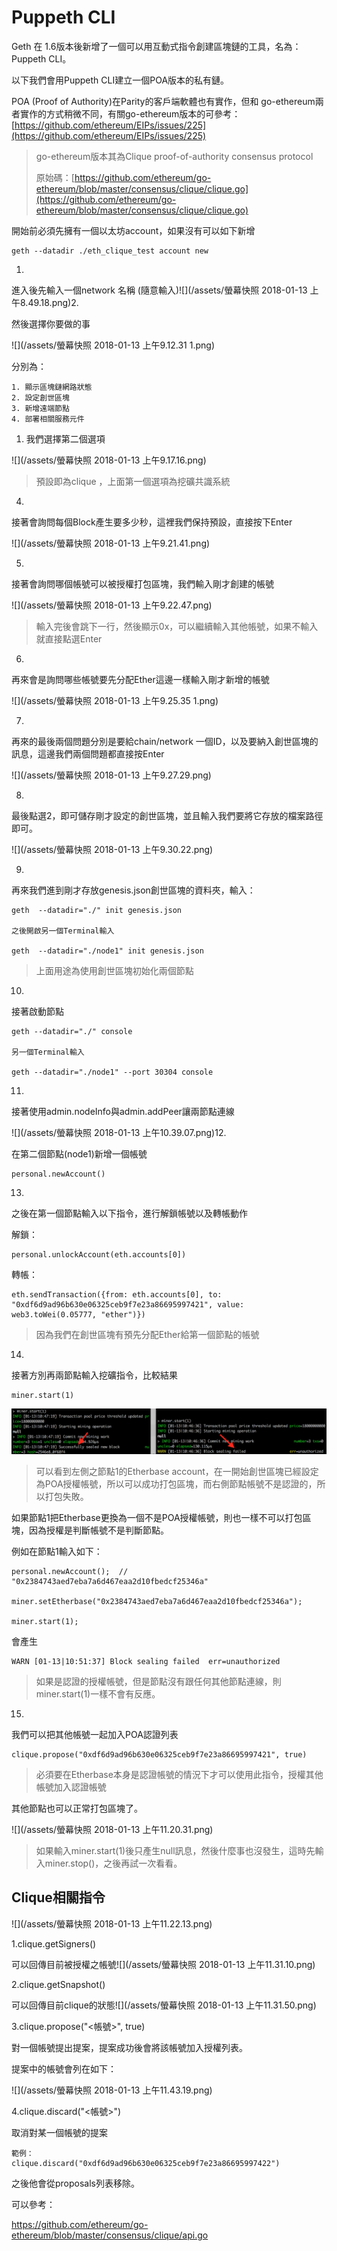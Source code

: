 # Puppeth CLI

Geth 在 1.6版本後新增了一個可以用互動式指令創建區塊鏈的工具，名為：Puppeth CLI。

以下我們會用Puppeth CLI建立一個POA版本的私有鏈。

POA \(Proof of Authority\)在Parity的客戶端軟體也有實作，但和 go-ethereum兩者實作的方式稍微不同，有關go-ethereum版本的可參考：[https://github.com/ethereum/EIPs/issues/225](https://github.com/ethereum/EIPs/issues/225)

> go-ethereum版本其為Clique proof-of-authority consensus protocol
>
> 原始碼：[https://github.com/ethereum/go-ethereum/blob/master/consensus/clique/clique.go](https://github.com/ethereum/go-ethereum/blob/master/consensus/clique/clique.go)

開始前必須先擁有一個以太坊account，如果沒有可以如下新增

```
geth --datadir ./eth_clique_test account new
```

1.

進入後先輸入一個network 名稱 \(隨意輸入\)![](/assets/螢幕快照 2018-01-13 上午8.49.18.png)2.

然後選擇你要做的事

![](/assets/螢幕快照 2018-01-13 上午9.12.31 1.png)

分別為：

```
1. 顯示區塊鏈網路狀態
2. 設定創世區塊
3. 新增遠端節點
4. 部署相關服務元件
```

1. 我們選擇第二個選項

![](/assets/螢幕快照 2018-01-13 上午9.17.16.png)

> 預設即為clique ，上面第一個選項為挖礦共識系統

4.

接著會詢問每個Block產生要多少秒，這裡我們保持預設，直接按下Enter

![](/assets/螢幕快照 2018-01-13 上午9.21.41.png)

5.

接著會詢問哪個帳號可以被授權打包區塊，我們輸入剛才創建的帳號

![](/assets/螢幕快照 2018-01-13 上午9.22.47.png)

> 輸入完後會跳下一行，然後顯示0x，可以繼續輸入其他帳號，如果不輸入就直接點選Enter

6.

再來會是詢問哪些帳號要先分配Ether這邊一樣輸入剛才新增的帳號

![](/assets/螢幕快照 2018-01-13 上午9.25.35 1.png)

7.

再來的最後兩個問題分別是要給chain/network 一個ID，以及要納入創世區塊的訊息，這邊我們兩個問題都直接按Enter

![](/assets/螢幕快照 2018-01-13 上午9.27.29.png)

8.

最後點選2，即可儲存剛才設定的創世區塊，並且輸入我們要將它存放的檔案路徑即可。

![](/assets/螢幕快照 2018-01-13 上午9.30.22.png)

9.

再來我們進到剛才存放genesis.json創世區塊的資料夾，輸入：

```
geth  --datadir="./" init genesis.json

之後開啟另一個Terminal輸入

geth  --datadir="./node1" init genesis.json
```

> 上面用途為使用創世區塊初始化兩個節點

10.

接著啟動節點

```
geth --datadir="./" console

另一個Terminal輸入

geth --datadir="./node1" --port 30304 console
```

11.

接著使用admin.nodeInfo與admin.addPeer讓兩節點連線

![](/assets/螢幕快照 2018-01-13 上午10.39.07.png)12.

在第二個節點\(node1\)新增一個帳號

```
personal.newAccount()
```

13.

之後在第一個節點輸入以下指令，進行解鎖帳號以及轉帳動作

解鎖：

```
personal.unlockAccount(eth.accounts[0])
```

轉帳：

```
eth.sendTransaction({from: eth.accounts[0], to: "0xdf6d9ad96b630e06325ceb9f7e23a86695997421", value: web3.toWei(0.05777, "ether")})
```

> 因為我們在創世區塊有預先分配Ether給第一個節點的帳號

14.

接著方別再兩節點輸入挖礦指令，比較結果

```
miner.start(1)
```

![](/assets/123.png)

> 可以看到左側之節點1的Etherbase account，在一開始創世區塊已經設定為POA授權帳號，所以可以成功打包區塊，而右側節點帳號不是認證的，所以打包失敗。

如果節點1把Etherbase更換為一個不是POA授權帳號，則也一樣不可以打包區塊，因為授權是判斷帳號不是判斷節點。

例如在節點1輸入如下：

```
personal.newAccount();  // "0x2384743aed7eba7a6d467eaa2d10fbedcf25346a"

miner.setEtherbase("0x2384743aed7eba7a6d467eaa2d10fbedcf25346a");

miner.start(1);
```

會產生

```
WARN [01-13|10:51:37] Block sealing failed  err=unauthorized
```

> 如果是認證的授權帳號，但是節點沒有跟任何其他節點連線，則miner.start\(1\)一樣不會有反應。

15.

我們可以把其他帳號一起加入POA認證列表

```
clique.propose("0xdf6d9ad96b630e06325ceb9f7e23a86695997421", true)
```

> 必須要在Etherbase本身是認證帳號的情況下才可以使用此指令，授權其他帳號加入認證帳號

其他節點也可以正常打包區塊了。

![](/assets/螢幕快照 2018-01-13 上午11.20.31.png)

> 如果輸入miner.start\(1\)後只產生null訊息，然後什麼事也沒發生，這時先輸入miner.stop\(\)，之後再試一次看看。

## Clique相關指令

![](/assets/螢幕快照 2018-01-13 上午11.22.13.png)

1.clique.getSigners\(\)

可以回傳目前被授權之帳號![](/assets/螢幕快照 2018-01-13 上午11.31.10.png)

2.clique.getSnapshot\(\)

可以回傳目前clique的狀態![](/assets/螢幕快照 2018-01-13 上午11.31.50.png)

3.clique.propose\("&lt;帳號&gt;", true\)

對一個帳號提出提案，提案成功後會將該帳號加入授權列表。

提案中的帳號會列在如下：

![](/assets/螢幕快照 2018-01-13 上午11.43.19.png)

4.clique.discard\("&lt;帳號&gt;"\)

取消對某一個帳號的提案

```
範例：
clique.discard("0xdf6d9ad96b630e06325ceb9f7e23a86695997422")
```

之後他會從proposals列表移除。



可以參考：

https://github.com/ethereum/go-ethereum/blob/master/consensus/clique/api.go

